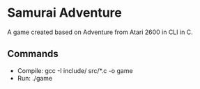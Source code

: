 # Samurai Adventure
A game created based on Adventure from Atari 2600 in CLI in C.

## Commands
- Compile: gcc -I include/ src/*.c -o game
- Run: ./game
